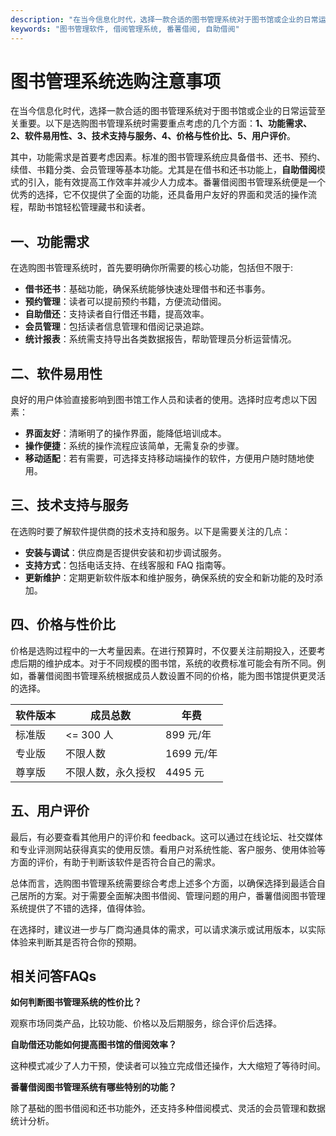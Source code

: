 ```yaml
---
description: "在当今信息化时代，选择一款合适的图书管理系统对于图书馆或企业的日常运营至关重要。以下是选购图书管理系统时需要重点考虑的几个方面：**1、功能需求、2、软件易用性、3、技术支持与服务、4、价格与性价比、5、用户评价**。"
keywords: "图书管理软件, 借阅管理系统, 番薯借阅, 自助借阅"
---
```

# 图书管理系统选购注意事项

在当今信息化时代，选择一款合适的图书管理系统对于图书馆或企业的日常运营至关重要。以下是选购图书管理系统时需要重点考虑的几个方面：**1、功能需求、2、软件易用性、3、技术支持与服务、4、价格与性价比、5、用户评价**。

其中，功能需求是首要考虑因素。标准的图书管理系统应具备借书、还书、预约、续借、书籍分类、会员管理等基本功能。尤其是在借书和还书功能上，**自助借阅**模式的引入，能有效提高工作效率并减少人力成本。番薯借阅图书管理系统便是一个优秀的选择，它不仅提供了全面的功能，还具备用户友好的界面和灵活的操作流程，帮助书馆轻松管理藏书和读者。

## **一、功能需求**

在选购图书管理系统时，首先要明确你所需要的核心功能，包括但不限于:

- **借书还书**：基础功能，确保系统能够快速处理借书和还书事务。
- **预约管理**：读者可以提前预约书籍，方便流动借阅。
- **自助借还**：支持读者自行借还书籍，提高效率。
- **会员管理**：包括读者信息管理和借阅记录追踪。
- **统计报表**：系统需支持导出各类数据报告，帮助管理员分析运营情况。

## **二、软件易用性**

良好的用户体验直接影响到图书馆工作人员和读者的使用。选择时应考虑以下因素：

- **界面友好**：清晰明了的操作界面，能降低培训成本。
- **操作便捷**：系统的操作流程应该简单，无需复杂的步骤。
- **移动适配**：若有需要，可选择支持移动端操作的软件，方便用户随时随地使用。

## **三、技术支持与服务**

在选购时要了解软件提供商的技术支持和服务。以下是需要关注的几点：

- **安装与调试**：供应商是否提供安装和初步调试服务。
- **支持方式**：包括电话支持、在线客服和 FAQ 指南等。
- **更新维护**：定期更新软件版本和维护服务，确保系统的安全和新功能的及时添加。

## **四、价格与性价比**

价格是选购过程中的一大考量因素。在进行预算时，不仅要关注前期投入，还要考虑后期的维护成本。对于不同规模的图书馆，系统的收费标准可能会有所不同。例如，番薯借阅图书管理系统根据成员人数设置不同的价格，能为图书馆提供更灵活的选择。

| 软件版本     | 成员总数           | 年费        |
|--------------|------------------|-------------|
| 标准版       | <= 300 人         | 899 元/年   |
| 专业版       | 不限人数          | 1699 元/年  |
| 尊享版       | 不限人数，永久授权 | 4495 元     |

## **五、用户评价**

最后，有必要查看其他用户的评价和 feedback。这可以通过在线论坛、社交媒体和专业评测网站获得真实的使用反馈。看用户对系统性能、客户服务、使用体验等方面的评价，有助于判断该软件是否符合自己的需求。

总体而言，选购图书管理系统需要综合考虑上述多个方面，以确保选择到最适合自己居所的方案。对于需要全面解决图书借阅、管理问题的用户，番薯借阅图书管理系统提供了不错的选择，值得体验。

在选择时，建议进一步与厂商沟通具体的需求，可以请求演示或试用版本，以实际体验来判断其是否符合你的预期。

## 相关问答FAQs

**如何判断图书管理系统的性价比？**

观察市场同类产品，比较功能、价格以及后期服务，综合评价后选择。

**自助借还功能如何提高图书馆的借阅效率？**

这种模式减少了人力干预，使读者可以独立完成借还操作，大大缩短了等待时间。

**番薯借阅图书管理系统有哪些特别的功能？**

除了基础的图书借阅和还书功能外，还支持多种借阅模式、灵活的会员管理和数据统计分析。

